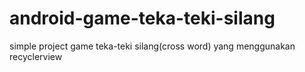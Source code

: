 # android-game-teka-teki-silang
simple project game teka-teki silang(cross word) yang menggunakan recyclerview
